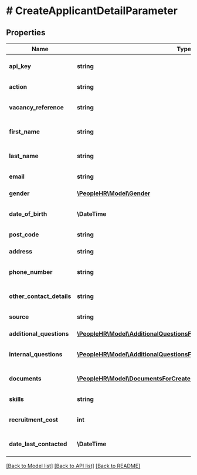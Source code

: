 # # CreateApplicantDetailParameter

## Properties

Name | Type | Description | Notes
------------ | ------------- | ------------- | -------------
**api_key** | **string** | APIKey for applicant api to Create new applicant |
**action** | **string** | Action name &#x3D; CreateNewApplicant |
**vacancy_reference** | **string** | Vacancy reference for create new applicant | [optional]
**first_name** | **string** | First name for create new applicant |
**last_name** | **string** | Last name for create new applicant |
**email** | **string** | Email for create new applicant | [optional]
**gender** | [**\PeopleHR\Model\Gender**](Gender.md) | Gender for create new applicant | [optional]
**date_of_birth** | **\DateTime** | Date of birth for create new applicant | [optional]
**post_code** | **string** | Post code for create new applicant | [optional]
**address** | **string** | Address for create new applicant | [optional]
**phone_number** | **string** | PhoneNumber for create new applicant | [optional]
**other_contact_details** | **string** | Other contact details for create new applicant | [optional]
**source** | **string** | Source for create new applicant | [optional]
**additional_questions** | [**\PeopleHR\Model\AdditionalQuestionsForCreatenewApplicantArrayInner[]**](AdditionalQuestionsForCreatenewApplicantArrayInner.md) | Source for create new applicant | [optional]
**internal_questions** | [**\PeopleHR\Model\AdditionalQuestionsForCreatenewApplicantArrayInner[]**](AdditionalQuestionsForCreatenewApplicantArrayInner.md) | Internal questions for create new applicant | [optional]
**documents** | [**\PeopleHR\Model\DocumentsForCreateNewApplicantArrayInner[]**](DocumentsForCreateNewApplicantArrayInner.md) | Documents for create new applicant |
**skills** | **string** | Skills for create new applicant |
**recruitment_cost** | **int** | Recruitment cost for create new applicant | [optional]
**date_last_contacted** | **\DateTime** | Date last contacted for create new applicant | [optional]

[[Back to Model list]](../../README.md#models) [[Back to API list]](../../README.md#endpoints) [[Back to README]](../../README.md)
